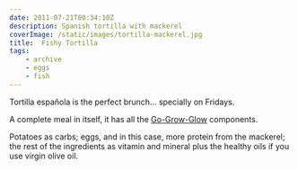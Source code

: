 ```yaml
---
date: 2011-07-21T00:34:10Z
description: Spanish tortilla with mackerel
coverImage: /static/images/tortilla-mackerel.jpg
title:  Fishy Tortilla
tags: 
    - archive 
    - eggs 
    - fish
---
```


Tortilla española is the perfect brunch... specially on Fridays.

A complete meal in itself, it has all the [Go-Grow-Glow](http://wiki.answers.com/Q/What_are_%27Go_Grow_and_Glow%27_foods) components.

Potatoes as carbs; eggs, and in this case, more protein from the mackerel; the rest of the ingredients as vitamin and mineral plus the healthy oils if you use virgin olive oil.
